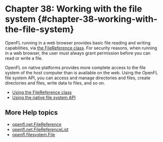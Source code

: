 # Chapter 38: Working with the file system {#chapter-38-working-with-the-file-system}

OpenFL running in a web browser provides basic file reading and writing
capabilities, via
[the FileReference class](https://api.openfl.org/openfl/net/FileReference.html).
For security reasons, when running in a web browser, the user must always grant
permission before you can read or write a file.

OpenFL on native platforms provides more complete access to the file system of
the host computer than is available on the web. Using the OpenFL file system
API, you can access and manage directories and files, create directories and
files, write data to files, and so on.

- [Using the FileReference class](./using-the-filereference-class.md)
- [Using the native file system API](./using-the-native-file-system-api.md)

## More Help topics

- [openfl.net.FileReference](https://api.openfl.org/openfl/net/FileReference.html)
- [openfl.net.FileReferenceList](https://api.openfl.org/openfl/net/FileReferenceList.html)
- [openfl.filesystem.File](https://api.openfl.org/openfl/filesystem/File.html)
